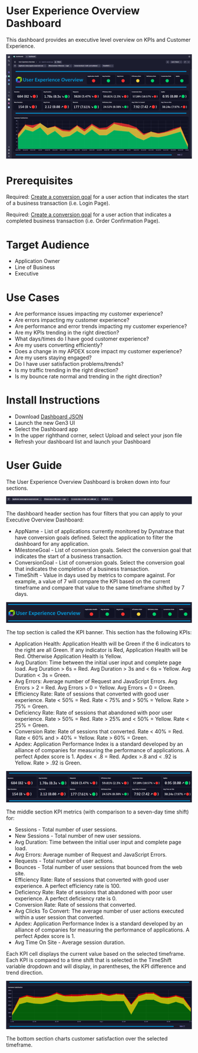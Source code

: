 # User Experience Overview Dashboard
This dashboard provides an executive level overview on KPIs and Customer Experience.

![Executive Overview Dashboard](ExecutiveOverview.png)

# Prerequisites

Required: [Create a conversion goal](https://www.dynatrace.com/support/help/platform-modules/digital-experience/web-applications/analyze-and-use/define-conversion-goals) for a user action that indicates the start of a business transaction (i.e. Login Page).

Required: [Create a conversion goal](https://www.dynatrace.com/support/help/platform-modules/digital-experience/web-applications/analyze-and-use/define-conversion-goals) for a user action that indicates a completed business transaction (i.e. Order Confirmation Page).

# Target Audience

- Application Owner
- Line of Business
- Executive

# Use Cases

- Are performance issues impacting my customer experience?
- Are errors impacting my customer experience?
- Are performance and error trends impacting my customer experience?
- Are my KPIs trending in the right direction?
- What days/times do I have good customer experience?
- Are my users converting efficiently? 
- Does a change in my APDEX score impact my customer experience?
- Are my users staying engaged?
- Do I have user satisfaction problems/trends?
- Is my traffic trending in the right direction?
- Is my bounce rate normal and trending in the right direction?

# Install Instructions

- Download [Dashboard JSON](https://github.com/TechShady/Dynatrace-Dashboards-Gen3/blob/main/User%20Experience%20Overview.json)
- Launch the new Gen3 UI
- Select the Dashboard app
- In the upper righthand corner, select Upload and select your json file
- Refresh your dashboard list and launch your Dashboard

# User Guide

The User Experience Overview Dashboard is broken down into four sections.

![Executive Overview Dashboard](ExecutiveOverview-0.png)

The dashboard header section has four filters that you can apply to your Executive Overview Dashboard:
- AppName - List of applications currently monitored by Dynatrace that have conversion goals defined. Select the application to filter the dashboard for any application. 
- MilestoneGoal - List of conversion goals. Select the conversion goal that indicates the start of a business transaction.
- ConversionGoal - List of conversion goals. Select the conversion goal that indicates the completion of a business transaction.
- TimeShift - Value in days used by metrics to compare against. For example, a value of 7 will compare the KPI based on the current timeframe and compare that value to the same timeframe shifted by 7 days.

![Executive Overview Dashboard](ExecutiveOverview-1.png)

The top section is called the KPI banner. This section has the following KPIs:

- Application Health: Application Health will be Green if the 6 indicators to the right are all Green. If any indicator is Red, Application Health will be Red. Otherwise Application Health is Yellow.
- Avg Duration: Time between the initial user input and complete page load. Avg Duration > 6s = Red. Avg Duration > 3s and < 6s = Yellow. Avg Duration < 3s = Green.
- Avg Errors: Average number of Request and JavaScript Errors.  Avg Errors > 2 = Red. Avg Errors > 0 = Yellow. Avg Errors = 0 = Green.
- Efficiency Rate: Rate of sessions that converted with good user experience. Rate < 50% = Red. Rate < 75% and > 50% = Yellow. Rate > 75% = Green.
- Deficiency Rate: Rate of sessions that abandoned with poor user experience. Rate > 50% = Red. Rate > 25% and < 50% = Yellow. Rate < 25% = Green.
- Conversion Rate: Rate of sessions that converted. Rate < 40% = Red. Rate < 60% and > 40% = Yellow. Rate > 60% = Green.
- Apdex: Application Performance Index is a standard developed by an alliance of companies for measuring the performance of applications. A perfect Apdex score is 1. Apdex < .8 = Red. Apdex >.8 and < .92 is Yellow. Rate > .92 is Green.

![Executive Overview Dashboard](ExecutiveOverview-2.png)

The middle section KPI metrics (with comparison to a seven-day time shift) for: 
- Sessions - Total number of user sessions.
- New Sessions - Total number of new user sessions.
- Avg Duration: Time between the initial user input and complete page load.
- Avg Errors: Average number of Request and JavaScript Errors.
- Requests - Total number of user actions.
- Bounces - Total number of user sessions that bounced from the web site.
- Efficiency Rate: Rate of sessions that converted with good user experience. A perfect efficiency rate is 100.
- Deficiency Rate: Rate of sessions that abandoned with poor user experience. A perfect deficiency rate is 0.
- Conversion Rate: Rate of sessions that converted.
- Avg Clicks To Convert: The average number of user actions executed within a user session that converted.
- Apdex: Application Performance Index is a standard developed by an alliance of companies for measuring the performance of applications. A perfect Apdex score is 1.
- Avg Time On Site - Average session duration.

Each KPI cell displays the current value based on the selected timeframe. Each KPI is compared to a time shift that is selected in the TimeShift variable dropdown and will display, in parentheses, the KPI difference and trend direction.

![Executive Overview Dashboard](ExecutiveOverview-3.png)

The bottom section charts customer satisfaction over the selected timeframe.
